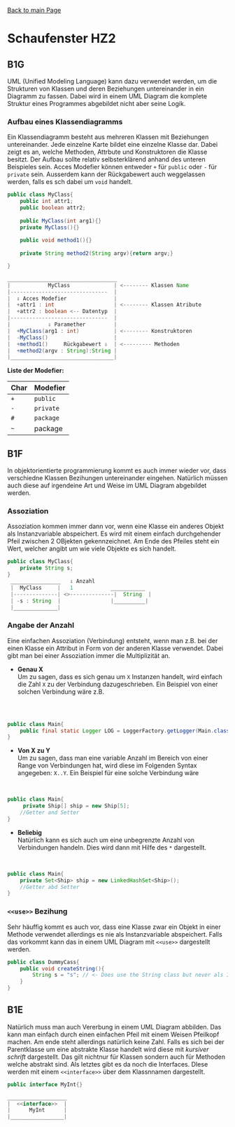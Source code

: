 [Back to main Page](./../../README.md)

# Schaufenster HZ2

## B1G

UML (Unified Modeling Language) kann dazu verwendet werden, um die Strukturen von Klassen und deren Beziehungen untereinander in ein Diagramm zu fassen. Dabei wird in einem UML Diagram die komplete Struktur eines Programmes abgebildet nicht aber seine Logik.

### Aufbau eines Klassendiagramms
Ein Klassendiagramm besteht aus mehreren Klassen mit Beziehungen untereinander. Jede einzelne Karte bildet eine einzelne Klasse dar. Dabei zeigt es an, welche Methoden, Attrbute und Konstruktoren die Klasse besitzt. Der Aufbau sollte relativ selbsterklärend anhand des unteren Beispieles sein. Acces Modefier können entweder `+` für `public` oder `-` für `private` sein. Ausserdem kann der Rückgabewert auch weggelassen werden, falls es sch dabei um `void` handelt. 
```java
public class MyClass{
    public int attr1;
    public boolean attr2;
    
    public MyClass(int arg1){}
    private MyClass(){}
    
    public void method1(){}
    
    private String method2(String argv){return argv;}

}

___________________________________
|            MyClass              | <-------- Klassen Name
|-------------------------------  |
|  ⇩ Acces Modefier               |
|  +attr1 : int                   | <-------- Klassen Atribute
|  +attr2 : boolean <-- Datentyp  | 
|-------------------------------  |
|            ⇩ Paramether         |  
|  +MyClass(arg1 : int)           | <-------- Konstruktoren
|  -MyClass()                     |
|  +method1()     Rückgabewert ⇩  | <--------- Methoden
|  +method2(argv : String):String |
|_________________________________|
```

**Liste der Modefier:**

| Char | Modefier |
|---|---|
| `+` | `public` |
| `-` | `private` |
| `#` | `package` |
| `~` | package |


## B1F
In objektorientierte programmierung kommt es auch immer wieder vor, dass verschiedne Klassen Bezihungen untereinander eingehen. Natürlich müssen auch diese auf irgendeine Art und Weise im UML Diagram abgebildet werden. 
### Assoziation
Assoziation kommen immer dann vor, wenn eine Klasse ein anderes Objekt als Instanzvariable abspeichert. Es wird mit einem einfach durchgehender Pfeil zwischen 2 OBjekten gekennzeichnet. Am Ende des Pfeiles steht ein Wert, welcher angibt um wie viele Objekte es sich handelt. 
```java
public class MyClass{
    private String s;
}
 ________________   ⇩ Anzahl
 |  MyClass     |   1            ___________
 |--------------| <>--------------|  String  |
 | -s : String  |                |__________|
 |______________|

````
### Angabe der Anzahl
Eine einfachen Assoziation (Verbindung) entsteht, wenn man z.B. bei der einen Klasse ein Attribut in Form von der anderen Klasse verwendet. Dabei gibt man bei einer Assoziation immer die Multiplizität an.
- **Genau X**<br/>
Um zu sagen, dass es sich genau um `X` Instanzen handelt, wird einfach die Zahl `X` zu der Verbindung dazugeschrieben. Ein Beispiel von einer solchen Verbindung wäre z.B.
<br/>

```java

public class Main{
    public final static Logger LOG = LoggerFactory.getLogger(Main.class);
}
```
- **Von X zu Y** <br/>
Um zu sagen, dass man eine variable Anzahl im Bereich von einer Range von Verbindungen hat, wird diese im Folgenden Syntax angegeben: `X..Y`. Ein Beispiel für eine solche Verbindung wäre
<br/>

```java
public class Main{
     private Ship[] ship = new Ship[5]; 
    //Getter and Setter
}
``` 

- **Beliebig**<br/>
Natürlich kann es sich auch um eine unbegrenzte Anzahl von Verbindungen handeln. Dies wird dann mit Hilfe des `*` dargestellt. 
<br/>

```java
public class Main{
    private Set<Ship> ship = new LinkedHashSet<Ship>();
    //Getter abd Setter
}

```

### `<<use>>` Bezihung
Sehr häuffig kommt es auch vor, dass eine Klasse zwar ein Objekt in einer Methode verwendet allerdings es nie als Instanzvariable abspeichert. Falls das vorkommt kann das in einem UML Diagram mit `<<use>>` dargestellt werden.

```java
public class DummyCass{
    public void createString(){
        String s = "s"; // <- Does use the String class but never als Instanzvariable
    }
} 
```

## B1E
Natürlich muss man auch Vererbung in einem UML Diagram abbilden. Das kann man einfach durch einen einfachen Pfeil mit einem Weisen Pfeilkopf machen. Am ende steht allerdings natürlich keine Zahl. Falls es sich bei der Parentklasse um eine abstrakte Klasse handelt wird diese mit _kursiver schrift_ dargestellt. Das gilt nichtnur für Klassen sondern auch für Methoden welche abstrakt sind. Als letztes gibt es da noch die Interfaces. DIese werden mit einem `<<interface>>` über dem Klassnnamen dargestellt.
```java
public interface MyInt{}

___________________
|  <<interface>>  |
|      MyInt      |
|_________________|
```

